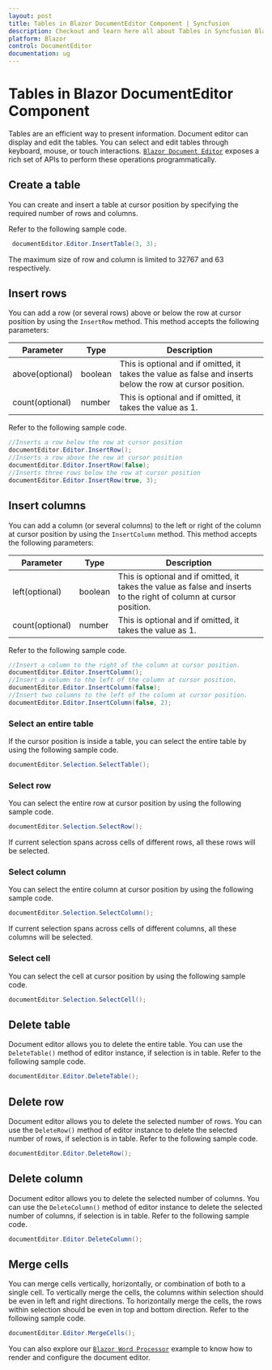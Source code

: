 ```yaml
---
layout: post
title: Tables in Blazor DocumentEditor Component | Syncfusion
description: Checkout and learn here all about Tables in Syncfusion Blazor DocumentEditor component and much more.
platform: Blazor
control: DocumentEditor
documentation: ug
---
```


# Tables in Blazor DocumentEditor Component

Tables are an efficient way to present information. Document editor can display and edit the tables. You can select and edit tables through keyboard, mouse, or touch interactions. [`Blazor Document Editor`](https://www.syncfusion.com/blazor-components/blazor-word-processor) exposes a rich set of APIs to perform these operations programmatically.

## Create a table

You can create and insert a table at cursor position by specifying the required number of rows and columns.

Refer to the following sample code.

```csharp
 documentEditor.Editor.InsertTable(3, 3);
```

The maximum size of row and column is limited to 32767 and 63 respectively.

## Insert rows

You can add a row (or several rows) above or below the row at cursor position by using the `InsertRow` method. This method accepts the following parameters:

Parameter | Type | Description
----------|------|-------------
above(optional) | boolean | This is optional and if omitted, it takes the value as false and inserts below the row at cursor position.
count(optional) | number | This is optional and if omitted, it takes the value as 1.

Refer to the following sample code.

```csharp
//Inserts a row below the row at cursor position
documentEditor.Editor.InsertRow();
//Inserts a row above the row at cursor position
documentEditor.Editor.InsertRow(false);
//Inserts three rows below the row at cursor position
documentEditor.Editor.InsertRow(true, 3);
```

## Insert columns

You can add a column (or several columns) to the left or right of the column at cursor position by using the `InsertColumn` method. This method accepts the following parameters:

Parameter | Type | Description
----------|------|-------------
left(optional) | boolean| This is optional and if omitted, it takes the value as false and inserts to the right of column at cursor position.
count(optional) | number |  This is optional and if omitted, it takes the value as 1.

Refer to the following sample code.

```csharp
//Insert a column to the right of the column at cursor position.
documentEditor.Editor.InsertColumn();
//Insert a column to the left of the column at cursor position.
documentEditor.Editor.InsertColumn(false);
//Insert two columns to the left of the column at cursor position.
documentEditor.Editor.InsertColumn(false, 2);
```

### Select an entire table

If the cursor position is inside a table, you can select the entire table by using the following sample code.

```csharp
documentEditor.Selection.SelectTable();
```

### Select row

You can select the entire row at cursor position by using the following sample code.

```csharp
documentEditor.Selection.SelectRow();
```

If current selection spans across cells of different rows, all these rows will be selected.

### Select column

You can select the entire column at cursor position by using the following sample code.

```csharp
documentEditor.Selection.SelectColumn();
```

If current selection spans across cells of different columns, all these columns will be selected.

### Select cell

You can select the cell at cursor position by using the following sample code.

```csharp
documentEditor.Selection.SelectCell();
```

## Delete table

Document editor allows you to delete the entire table. You can use the `DeleteTable()` method of editor instance, if selection is in table. Refer to the following sample code.

```csharp
documentEditor.Editor.DeleteTable();
```

## Delete row

Document editor allows you to delete the selected number of rows. You can use the `DeleteRow()` method of editor instance to delete the selected number of rows, if selection is in table. Refer to the following sample code.

```csharp
documentEditor.Editor.DeleteRow();
```

## Delete column

Document editor allows you to delete the selected number of columns. You can use the `DeleteColumn()` method of editor instance to delete the selected number of columns, if selection is in table. Refer to the following sample code.

```csharp
documentEditor.Editor.DeleteColumn();
```

## Merge cells

You can merge cells vertically, horizontally, or combination of both to a single cell. To vertically merge the cells, the columns within selection should be even in left and right directions. To horizontally merge the cells, the rows within selection should be even in top and bottom direction.
Refer to the following sample code.

```csharp
documentEditor.Editor.MergeCells();
```

You can also explore our [`Blazor Word Processor`](https://blazor.syncfusion.com/demos/document-editor/default-functionalities) example to know how to render and configure the document editor.
